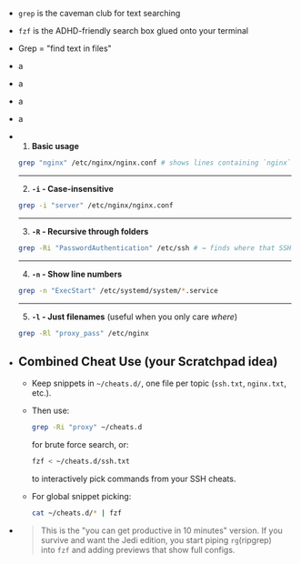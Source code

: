 - `grep` is the caveman club for text searching
- `fzf` is the ADHD-friendly search box glued onto your terminal
- Grep  = "find text in files"
- a
- a
- a
- a
- 1. **Basic usage**
  
  ```bash
  grep "nginx" /etc/nginx/nginx.conf # shows lines containing `nginx`
  ```
  ---
  
  2. **`-i` - Case-insensitive**
  
  
  ```bash
  grep -i "server" /etc/nginx/nginx.conf
  ```
  
  ---
  
  3. **`-R` - Recursive through folders**
  
  
  ```bash
  grep -Ri "PasswordAuthentication" /etc/ssh # → finds where that SSH option hides.
  ```
  
  ---
  
  4. **`-n` - Show line numbers**
  
  
  ```bash
  grep -n "ExecStart" /etc/systemd/system/*.service
  ```
  
  ---
  
  
  5. **`-l` - Just filenames** (useful when you only care _where_)
  
  ```bash
  grep -Rl "proxy_pass" /etc/nginx
  ```
- ## Combined Cheat Use (your Scratchpad idea)
	- Keep snippets in `~/cheats.d/`, one file per topic (`ssh.txt`, `nginx.txt`, etc.).
	- Then use:
	  
	    ```bash
	    grep -Ri "proxy" ~/cheats.d
	    ```
	  
	    for brute force search, or:
	  
	    ```bash
	    fzf < ~/cheats.d/ssh.txt
	    ```
	  
	    to interactively pick commands from your SSH cheats.
	- For global snippet picking:
	  
	    ```bash
	    cat ~/cheats.d/* | fzf
	    ```
- > This is the "you can get productive in 10 minutes" version. If you survive and want the Jedi edition, you start piping `rg`(ripgrep) into `fzf` and adding previews that show full configs.